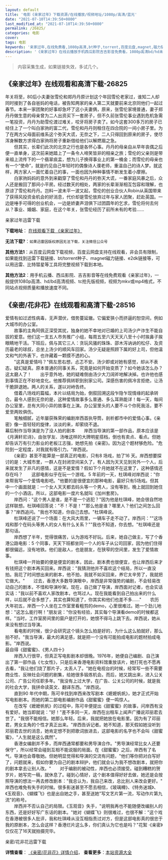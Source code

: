 ```yaml
---
layout: default
title: '电影《亲家过年》下载资源/在线播放/视频地址/1080p/高清/蓝光'
date: "2021-07-10T14:39:50+0800"
last_modified_at: "2021-07-10T14:39:50+0800"
permalink: /26825/
categories: 电影
cover:
tags: 电影
keywords: '亲家过年,在线免费看,1080p高清,bt种子,torrent,百度云盘,magnet,磁力链,迅雷下载资源'
description: '《亲家过年》在线云播放手机西瓜影院吉吉影音免费看，1080p高清bd/hd未删减完整版和tc抢先枪版，mkv/mp4格式，附带bt/torrent种子、magnet/磁力链、百度云盘、网盘资源迅雷下载链接'
---
```


>内容采集生成，如果链接失效，多试几个。


## 《亲家过年》在线观看和高清下载-26825

年关将至，80后小夫妻张雪伦和郑丹丹原计划这个年回雪伦老家过，谁知二人却同时接到了各自爸妈的电话，被告知两家的亲人第二天就要前来北京同他们一起过春节。本来一家团聚的好事却急坏了这小夫妻俩，原来，张雪伦家境普通，妻子郑丹丹做生意的母亲曾为二人出资买下一套房子，但不久前张雪伦事业遇到危机急需一笔投资，丹丹为助雪伦渡过难关，咬牙将房子卖了。如今这套300多万的房子已经住上了一个叫白家驹的富二代，雪伦和丹丹则租住在四合院的一间小房子里。为了在两方父母面前维系这个弥天大谎，无奈之下，二人只得回到原来的房子，使尽浑身解数方求得白家驹将房子重新借给他们以解燃眉之急。<br />　　但其实，长辈们此次的北京之行也是各怀心事。丹丹的母亲自从早年丧偶之后便一直单身，这次前来她踏上了一条令人啼笑皆非的相亲之旅；雪伦的父亲则是带来祖上流传下的一个翡翠痰盂，想为儿子换得事业上的第一桶金；而雪伦的母亲也有一个&ldquo;使命”，就是约见自己年轻时的偶像诗人濮老师，重温自己的诗人梦。就这样，两方家人一面忙着自己的事，一面也因为种种事情不断发生着小摩擦。<br />　　白家驹妈妈的意外到来戳穿了雪伦和丹丹的弥天大谎，一番家庭风暴之后，众人还是搬回了那间小平房。经过数天的相处，两家的长辈渐渐相互包容和理解，也原谅了雪伦和丹丹。岂料一波未平一波又起，雪伦的创业合伙人Robin从英国带来了获得风投资金机会的好消息，代价却是雪伦放弃过年与家人团聚，赶赴英国。一边是唾手可得的创业机会，一边是娇妻声泪俱下过团圆年的乞求，雪伦将何去何从？事业、婚姻、家庭，在这个年关，张雪伦经历了前所未有的考验……


亲家过年迅雷下载

**下载地址**： [在线观看下载 《亲家过年》](https://www.993dy.com//vod-detail-id-21442.html) 


**无法下载?**：`如果迅雷因版权原因无法下载，关注微信公众号 `

**其他方法1**：从百度云网盘下载视频，百度云网盘支持在线观看，非会员有限制，如果能找到迅雷下载链接、bt/torrent种子、magnet磁力链接、e2dk链接等，可以用迅雷、比特彗星等工具将完整视频下载到本地。

**其他方法2**：用手机云播、西瓜影院、吉吉影音等在线免费观看《亲家过年》，一般提供1080p高清、hd/bd高清视频、tc抢先版视频，视频为mkv或mp4格式，不同站点视频质量和播放速度不同。


## 《亲密/花非花》在线观看和高清下载-28516

爱情有如过滤性病毒，无声潜伏，借势蔓延辙。它偏爱狭小而挤逼的恕空间，例如大城市的办公室。<br />　　故事的主角阿佩正深受其扰，独身的她不幸地对已婚的上司汤少产诈生不能自拔的爱意。他们这一支五人市务推广小组，每周五至六天天天八至十小时挨鼻子挨眼睛地干活。下班后，佩与其它三人：贪玩风骚的珠珠、邵木泻讷讷的松仔、及资历最老的球叔，总坐上汤少的顺风车回家。汤少无疑是照顾下属的好上司，但他温文和气的外表下，也许藏着一颗摸不透的心。<br />　　"这真是爱情吗？"佩左思右想，忐忑不安。汤少即或对她有感觉，却从不表态，疑幻疑真。原本普通的同事关系，究竟是如何开始变质了？如今她该怎么办？这太磨人了！　　出乎意外地，她的疑难倒由汤少大刀阔斧地解决掉。也许他也感到事情正在不妙地变化。他推荐佩转职到别家公司。深感伤害的佩冷言拒绝，让汤干脆辞退她。两人的关系，遂以对峙告终。<br />　　借着八场戏的篇幅，本片以结局为始，倒叙回溯这段乍隐乍现情缘的起承转合。最令人感到无奈的是，这种爱情故事多么普通、多么耳熟能详！每一天，每间办公室里，总有大同小异的故事在上演。办公室里头的人要不斗个你死我活，要不爱至两败俱伤。<br />　　笔触细腻，近年屡获殊荣的编剧岸西首执导筒，剖析都市中的爱情心事。《亲密》像一首轻轻的旋律，淡淡的来，却萦绕不退。<br />幕后制作当导演是为了没人拍的剧本　　岸西当导演的第一部作品，原本应该是《月满轩尼诗》，由张学友、汤唯这样的大牌明星搭档，倒也有卖点、看点。但她却告诉万有引力影业的老板江志强，她想先拍《亲密》。因为这个题材够危险。"危险到一定程度，对我就有吸引力。"岸西说。<br />　　《亲密》甚至不能算是一部真正的电影，只有8 场戏，拍了16 天。岸西想要探讨的是：大城市里，一群人在封闭空间呆久了，有人因为天天见到另外一个人，后来就发生了非凡的感情，这是不是爱情？假如下个月她就不在这里了，这种感情还存在吗？　　这部电影似乎在玩一个游戏。5 年前的一天，杜琪峰对岸西说："你来帮我写一个爱情电影吧。"他要的是很便宜的那种电影，最好只有5场戏。但其中一个画面就是：一个女人天天都去码头等一个男人，没有等到，晚上就回到她住的一个小酒店。所以，这部电影一度片名就叫《加州套房》。<br />　　岸西问："这个男人是谁，是不是一个逃犯？"因为他是杜琪峰，她会很自然地这样联想。杜琪峰回答说："不！不是！""那么他是谁？哪里人？他们之间怎么回事？"岸西追问。"我也不知道，你自己去想。"杜琪峰说。<br />　　杜琪峰还说了一个场面：在大风大雨里，一辆车子走不动了。岸西问：""这场戏和那个在码头等男人的女人有什么关系？""我也不知道，你去想。"杜琪峰还是那句话。<br />　　岸西想了半年，觉得很痛苦，认为游戏不好玩。后来，她自己做主，写了个香港公路电影：5 个同事，天天下班都坐同一个人的车子从公司回家，因为他们住得都很偏远，没有地铁。他们是敌人，也是朋友，在狭窄的空间里，发生了爱情故事。<br />　　杜琪峰一开始要的便是便宜的剧本，因此，剧本费也很便宜，也让岸西后来才有钱把这个剧本再买回来。岸西说："我猜测他并不喜欢这个结局，所以一直没拍。我花了时间想出来的剧本，他不拍，我就不如买回来，养它太辛劳了，我就把它做大。"　　过去，香港大多数导演眼中，岸西是非常强势的编剧，不会轻易改动自己的剧本，不惜和导演吵架。现在，自己做了导演，岸西面对记者，也会实话实话："我以前不喜欢人家改剧本，也骂过人。现在我能看到自己拍出来的什么样，以后就不会多想了，其实也算知道了，你其实和他们也差不多……"　　农历大年初五，岸西一个人坐在工作室里看粗剪的demo，心里很难过。她一个劲儿地想："这怎么能行啊！"朋友说："你没有经验，其实每个导演看demo的时候都这样。"当时，工作室房间里的窗户是打开的，她恨不得马上跳下去。岸西说，她从来没有想过当导演。<br />　　看电影的时候，很少会研究这个镜头怎么拍是好的，为什么这么拍就好，那么拍不好。"我当导演，最大的满足感，就是把一个没有可能拍成电影的题材拍成电影。"岸西说。<br />最自得《甜蜜蜜》、《男人四十》<br />　　岸西入行很早，但真正写电影剧本却很晚。1976年，她便自己编剧、自己演出了第一部作品《七女性》，只是后来香港电影资料馆重放该片，她打死也不愿再去看，"我让他们烧了那片子，太丢人了。"她在电视台的时候，经常写一些不需要商业性、反映社会问题的剧集，给她很多锻炼机会。而后，她又跳出来，进入公关公司、广告公司任职多年。"我没有上过大学，在广告、公关公司的时候，就是我的社会大学，我拼命读英文、翻译东西。"岸西说。<br />　　直到90 年代中期，陈可辛找到岸西来改写剧本《嬷嬷帆帆》，她才正式开始写电影剧本。而她的第二部电影编剧作品《甜蜜蜜》便一鸣惊人。<br />　　在改写《嬷嬷帆帆》的过程中，陈可辛便提出《甜蜜蜜》的故事，问岸西有没有爱好。她当即就说："好！"差不多同一天，岸西在出租车上闻声广播说邓丽君去世了。"我很不能相信。她那么年轻。后来，我就把她放在电影里。因为有了邓丽君，男女主角的个性才真正出来。"岸西告诉记者。她不知道，那天假如她没听到邓丽君去世的消息，她肯定想不到把歌词放进去，这部电影的名字也不会叫《甜蜜蜜》，"人生就是这么偶然"。<br />　　香港女编剧并不多，而岸西通常都要和男导演合作。"男导演经常比女人还要保守"，所以经常会碰到互相不能说服的局面。在《甜蜜蜜》之后，岸西有了名气，导演也会尊敬她。但她明显觉得和导演的交流有问题，"他们等你把对白写好了，问题就来，假如你要为自己的剧本辩护，他们就会认为我不想改剧本，就把你的剧本拿去让别人改。"　　对于编剧的被动性，岸西也必须接受。碰到糟糕的贺岁片，她写完一稿，就休息了。碰到心情好，这个剧本值得好好去做，她还是会按照导演的想法一再去修改剧本："我总认为，我自己来改，总比别人来改会更好。"　　岸西也难免有失手的时候。很多影迷甚至不愿去相信，《玻璃樽》、《特务迷城》、《玉观音》、《蝴蝶飞》也是出自她之手，甚至送她"写文艺片第一流，写动作片第九流"的称号。<br />　　岸西并不否认自己的局限。《玉观音》失手，"说明我再也不能随便改编别人的东西，还是好好写广东话的剧本。"她对《蝴蝶飞》则很难过，也很不解："这个戏在香港被很多人批评，我和杜琪峰从没互相指责过对方，但是这部电影真的很忠于我的原剧本，怎么会这样？香港烂片这么多，你们真认为它也是吗？"花絮 ·《亲密》仅仅花了16天就拍摄完毕。


亲密/花非花迅雷下载

**详情查看**： [《亲密/花非花》详情介绍](/movie/28516/)， **查看更多**：[本站资源大全](/movie/t/all/)

